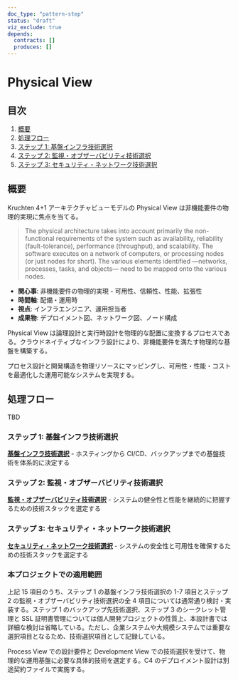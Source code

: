 ```yaml
---
doc_type: "pattern-step"
status: "draft"
viz_exclude: true
depends:
  contracts: []
  produces: []
---
```


# Physical View

## 目次

1. [概要](#概要)
2. [処理フロー](#処理フロー)
3. [ステップ 1: 基盤インフラ技術選択](#ステップ-1-基盤インフラ技術選択)
4. [ステップ 2: 監視・オブザーバビリティ技術選択](#ステップ-2-監視オブザーバビリティ技術選択)
5. [ステップ 3: セキュリティ・ネットワーク技術選択](#ステップ-3-セキュリティネットワーク技術選択)

## 概要

Kruchten 4+1 アーキテクチャビューモデルの Physical View は非機能要件の物理的実現に焦点を当てる。

> The physical architecture takes into account primarily the non-functional requirements of the system such as availability, reliability (fault-tolerance), performance (throughput), and scalability. The software executes on a network of computers, or processing nodes (or just nodes for short). The various elements identified —networks, processes, tasks, and objects— need to be mapped onto the various nodes.

- **関心事**: 非機能要件の物理的実現 - 可用性、信頼性、性能、拡張性
- **時間軸**: 配備・運用時
- **視点**: インフラエンジニア、運用担当者
- **成果物**: デプロイメント図、ネットワーク図、ノード構成

Physical View は論理設計と実行時設計を物理的な配置に変換するプロセスである。クラウドネイティブなインフラ設計により、非機能要件を満たす物理的な基盤を構築する。

プロセス設計と開発構造を物理リソースにマッピングし、可用性・性能・コストを最適化した運用可能なシステムを実現する。

## 処理フロー

TBD

### ステップ 1: 基盤インフラ技術選択

**[基盤インフラ技術選択](01-infra-foundation/README.md)** - ホスティングから CI/CD、バックアップまでの基盤技術を体系的に決定する

### ステップ 2: 監視・オブザーバビリティ技術選択

**[監視・オブザーバビリティ技術選択](02-observability/README.md)** - システムの健全性と性能を継続的に把握するための技術スタックを選定する

### ステップ 3: セキュリティ・ネットワーク技術選択

**[セキュリティ・ネットワーク技術選択](03-security-network/README.md)** - システムの安全性と可用性を確保するための技術スタックを選定する

### 本プロジェクトでの適用範囲

上記 15 項目のうち、ステップ 1 の基盤インフラ技術選択の 1-7 項目とステップ 2 の監視・オブザーバビリティ技術選択の全 4 項目については通常通り検討・実装する。ステップ 1 のバックアップ先技術選択、ステップ 3 のシークレット管理と SSL 証明書管理については個人開発プロジェクトの性質上、本設計書では詳細な検討は省略している。ただし、企業システムや大規模システムでは重要な選択項目となるため、技術選択項目として記録している。

Process View での設計要件と Development View での技術選択を受けて、物理的な運用基盤に必要な具体的技術を選定する。C4 のデプロイメント設計は別途契約ファイルで実施する。
